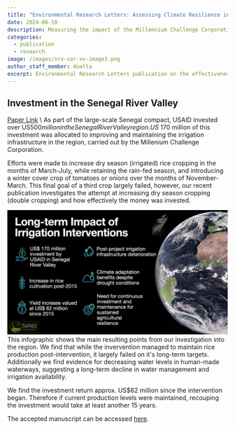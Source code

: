 ```yaml
---
title: "Environmental Research Letters: Assessing Climate Resilience in Rice Production"
date: 2024-06-10
description: Measuring the impact of the Millennium Challenge Corporation's IWRM scheme in the Senegal River Valley using remote sensing and machine learning
categories:
  - publication
  - research
image: /images/srv-sar-vv-image3.png
author_staff_member: dualta
excerpt: Environmental Research Letters publication on the effectiveness of large-scale irrigation intervention in the rice producing Senegal River Valley.
---
```


## Investment in the Senegal River Valley 
[Paper Link](https://iopscience.iop.org/article/10.1088/1748-9326/ad52b1)
\\
As part of the large-scale Senegal compact, USAID invested over US$500 million in the Senegal River Valley region. US$ 170 million of this investment was allocated to improving and maintaining the irrigation infrastructure in the region, carried out by the Millenium Challenge Corporation.

Efforts were made to increase dry season (irrigated) rice cropping in the months of March-July, while retaining the rain-fed season, and introducing a winter cover crop of tomatoes or onions over the months of November-March. This final goal of a third crop largely failed, however, our recent publication investigates the attempt at increasing dry season cropping (double cropping) and how effectively the money was invested.


![Paper key messages](/images/paper_infographic.004.jpeg)
This infographic shows the main resulting points from our investigation into the region. We find that while the invervention managed to maintain rice production post-intervention, it largely failed on it's long-term targets. Additionally we find evidence for decreasing water levels in human-made waterways, suggesting a long-term decline in water management and irrigation availability. 

We find the investment return approx. US$62 million since the intervention began. Therefore if current production levels were maintained, recouping the investment would take at least another 15 years.

The accepted manuscript can be accessed [here](https://iopscience.iop.org/article/10.1088/1748-9326/ad52b1). 